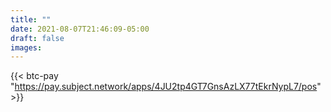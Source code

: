 ```yaml
---
title: ""
date: 2021-08-07T21:46:09-05:00
draft: false
images:
---
```

{{< btc-pay "https://pay.subject.network/apps/4JU2tp4GT7GnsAzLX77tEkrNypL7/pos" >}}
